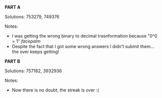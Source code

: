 **PART A**

Solutions: 753279, 749376

Notes:
+ I was getting the wrong binary to decimal trasnformation because "0^0 = 1" *facepalm*
+ Despite the fact that I got some wrong answers I didn't submit them... the over keeps getting!

**PART B**

Solutions: 757182, 3932936

Notes:
+ Now there is no doubt, the streak is over :(

